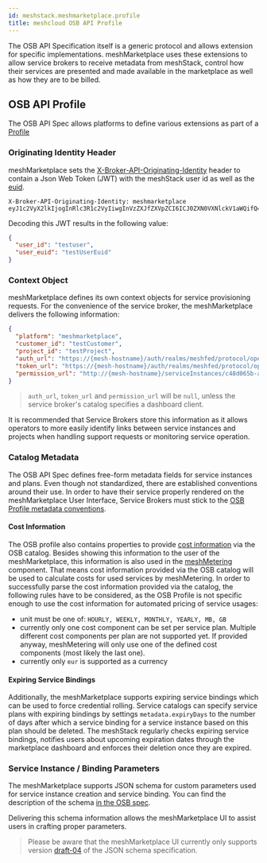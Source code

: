 ```yaml
---
id: meshstack.meshmarketplace.profile
title: meshcloud OSB API Profile
---
```


The OSB API Specification itself is a generic protocol and allows extension for specific implementations. meshMarketplace uses these extensions to allow service brokers to receive metadata from meshStack, control how their services are presented and made available in the marketplace as well as how they are to be billed.

## OSB API Profile

The OSB API Spec allows platforms to define various extensions as part of a [Profile](https://github.com/openservicebrokerapi/servicebroker/blob/v2.14/profile.md)

### Originating Identity Header

meshMarketplace sets the [X-Broker-API-Originating-Identity](https://github.com/openservicebrokerapi/servicebroker/blob/v2.14/profile.md#originating-identity-header) header to contain a Json Web Token (JWT) with the meshStack user id as well as the [euid](./meshstack.identity-federation.md#externally-provisioned-identities).

```text
X-Broker-API-Originating-Identity: meshmarketplace eyJ1c2VyX2lkIjogInRlc3R1c2VyIiwgInVzZXJfZXVpZCI6ICJ0ZXN0VXNlckV1aWQifQ==
```

Decoding this JWT results in the following value:

```json
{
  "user_id": "testuser",
  "user_euid": "testUserEuid"
}
```

### Context Object

meshMarketplace defines its own context objects for service provisioning requests. For the convenience of the service broker, the meshMarketplace delivers the following information:

```json
{
  "platform": "meshmarketplace",
  "customer_id": "testCustomer",
  "project_id": "testProject",
  "auth_url": "https://{mesh-hostname}/auth/realms/meshfed/protocol/openid-connect/auth?client_id=1d4ad6d8-dfaa-4913-9c12-fd64b42a5c8d&response_type=code&redirect_uri={redirect_uri}&nonce={nonce}&state={state}",
  "token_url": "https://{mesh-hostname}/auth/realms/meshfed/protocol/openid-connect/token",
  "permission_url": "http://{mesh-hostname}/serviceInstances/c48d065b-a123-4a1e-8021-2965928d022d/permissions"
}
```

> `auth_url`, `token_url` and `permission_url` will be `null`, unless the service broker's catalog specifies a dashboard client.

It is recommended that Service Brokers store this information as it allows operators to more easily identify links between service instances and projects when handling support requests or monitoring service operation.

### Catalog Metadata

The OSB API Spec defines free-form metadata fields for service instances and plans. Even though not standardized, there are established conventions around their use. In order to have their service properly rendered on the meshMarketplace User Interface, Service Brokers must stick to the [OSB Profile metadata conventions](https://github.com/openservicebrokerapi/servicebroker/blob/master/profile.md#service-metadata).

#### Cost Information

The OSB profile also contains properties to provide [cost information](https://github.com/openservicebrokerapi/servicebroker/blob/master/profile.md#cost-object) via the OSB catalog. Besides showing this information to the user of the meshMarketplace, this information is also used in the [meshMetering](meshstack.meshmarketplace.metering.md) component. That means cost information provided via the OSB catalog will be used to calculate costs for used services by meshMetering. In order to successfully parse the cost information provided via the catalog, the following rules have to be considered, as the OSB Profile is not specific enough to use the cost information for automated pricing of service usages:

- unit must be one of: `HOURLY, WEEKLY, MONTHLY, YEARLY, MB, GB`
- currently only one cost component can be set per service plan. Multiple different cost components per plan are not supported yet. If provided anyway, meshMetering will only use one of the defined cost components (most likely the last one).
- currently only `eur` is supported as a currency

#### Expiring Service Bindings

Additionally, the meshMarketplace supports expiring service bindings which can be used to force credential rolling. Service catalogs can specify service plans with expiring bindings by settings `metadata.expiryDays` to the number of days after which a service binding for a service instance based on this plan should be deleted.
The meshStack regularly checks expiring service bindings, notifies users about upcoming expiration dates through the marketplace dashboard and enforces their deletion once they are expired.

### Service Instance / Binding Parameters

The meshMarketplace supports JSON schema for custom parameters used for service instance creation and service binding. You can find the description of the schema [in the OSB spec](https://github.com/openservicebrokerapi/servicebroker/blob/v2.14/spec.md#schemas-object).

Delivering this schema information allows the meshMarketplace UI to assist users in crafting proper parameters.

> Please be aware that the meshMarketplace UI currently only supports version [draft-04](http://json-schema.org/draft-04/schema#) of the JSON schema specification.



